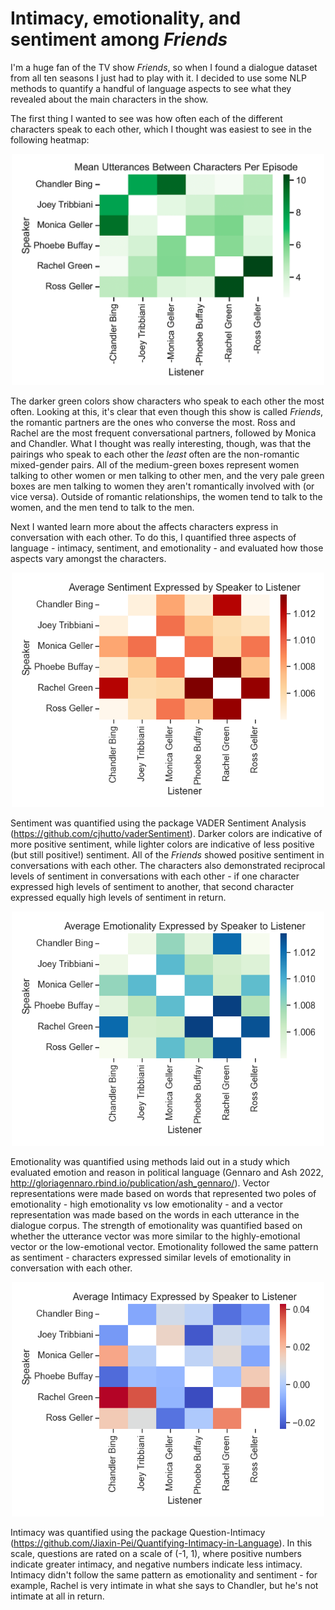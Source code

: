 # Intimacy, emotionality, and sentiment among *Friends*
I'm a huge fan of the TV show *Friends*, so when I found a dialogue dataset from all ten seasons I just had to play with it.  I decided to use some NLP methods to quantify a handful of language aspects to see what they revealed about the main characters in the show. 

The first thing I wanted to see was how often each of the different characters speak to each other, which I thought was easiest to see in the following heatmap:

<p align="center">
  <img src='figures/speaker_count.png' width='500'>
</p>

The darker green colors show characters who speak to each other the most often.  Looking at this, it's clear that even though this show is called *Friends*, the romantic partners are the ones who converse the most.  Ross and Rachel are the most frequent conversational partners, followed by Monica and Chandler.  What I thought was really interesting, though, was that the pairings who speak to each other the *least* often are the non-romantic mixed-gender pairs.  All of the medium-green boxes represent women talking to other women or men talking to other men, and the very pale green boxes are men talking to women they aren't romantically involved with (or vice versa). Outside of romantic relationships, the women tend to talk to the women, and the men tend to talk to the men.

Next I wanted learn more about the affects characters express in conversation with each other.  To do this, I quantified three aspects of language - intimacy, sentiment, and emotionality - and evaluated how those aspects vary amongst the characters.

<p align="center">
  <img src='figures/sentiment.png' width='500'>
</p>

Sentiment was quantified using the package VADER Sentiment Analysis (https://github.com/cjhutto/vaderSentiment).  Darker colors are indicative of more positive sentiment, while lighter colors are indicative of less positive (but still positive!) sentiment.  All of the *Friends* showed positive sentiment in conversations with each other.  The characters also demonstrated reciprocal levels of sentiment in conversations with each other - if one character expressed high levels of sentiment to another, that second character expressed equally high levels of sentiment in return.

<p align="center">
  <img src='figures/emotionality.png' width='500'>
</p>

Emotionality was quantified using methods laid out in a study which evaluated emotion and reason in political language (Gennaro and Ash 2022, http://gloriagennaro.rbind.io/publication/ash_gennaro/).  Vector representations were made based on words that represented two poles of emotionality - high emotionality vs low emotionality - and a vector representation was made based on the words in each utterance in the dialogue corpus.  The strength of emotionality was quantified based on whether the utterance vector was more similar to the highly-emotional vector or the low-emotional vector.  Emotionality followed the same pattern as sentiment - characters expressed similar levels of emotionality in conversation with each other.

<p align="center">
  <img src='figures/intimacy.png' width='500'>
</p>

Intimacy was quantified using the package Question-Intimacy (https://github.com/Jiaxin-Pei/Quantifying-Intimacy-in-Language).  In this scale, questions are rated on a scale of (-1, 1), where positive numbers indicate greater intimacy, and negative numbers indicate less intimacy.  Intimacy didn't follow the same pattern as emotionality and sentiment - for example, Rachel is very intimate in what she says to Chandler, but he's not intimate at all in return.
